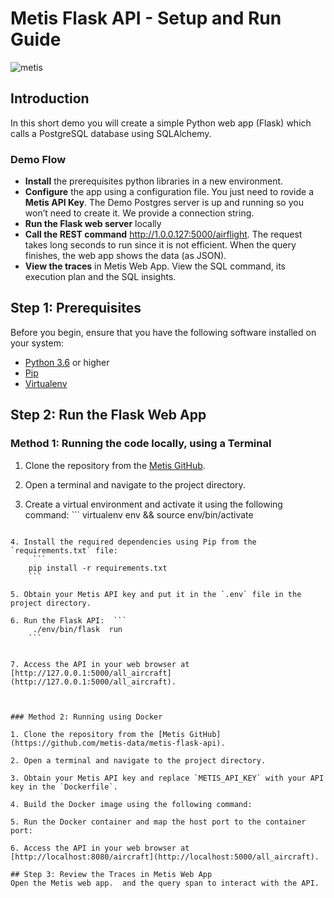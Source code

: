 # Metis Flask API - Setup and Run Guide

![metis](https://static-asserts-public.s3.eu-central-1.amazonaws.com/metis-min-logo.png)

## Introduction
In this short demo you will create a simple Python web app (Flask) which calls a PostgreSQL database using SQLAlchemy. 

### Demo Flow
- **Install** the prerequisites python libraries in a new environment.
- **Configure** the app using a configuration file. You just need to rovide a **Metis API Key**. The Demo Postgres server is up and running so you won’t need to create it. We provide a connection string. 
- **Run the Flask web server** locally
- **Call the REST command**  http://1.0.0.127:5000/airflight. The request takes long seconds to run since it is not efficient. When the query finishes, the web app shows the data (as JSON).  
- **View the traces** in Metis Web App. View the SQL command, its execution plan and the SQL insights.


## Step 1: Prerequisites

Before you begin, ensure that you have the following software installed on your system:

- [Python 3.6](https://www.python.org/downloads/release/python-365/) or higher
- [Pip](https://pip.pypa.io/en/stable/installing/)
- [Virtualenv](https://virtualenv.pypa.io/en/latest/installation.html)

## Step 2: Run the Flask Web App

### Method 1: Running the code locally, using a Terminal

1. Clone the repository from the [Metis GitHub](https://github.com/metis-data/metis-flask-api).

2. Open a terminal and navigate to the project directory.

3. Create a virtual environment and activate it using the following command: ```
virtualenv env && source env/bin/activate
```

4. Install the required dependencies using Pip from the `requirements.txt` file: 
     ```
    pip install -r requirements.txt
    ```

5. Obtain your Metis API key and put it in the `.env` file in the project directory.

6. Run the Flask API:  ```
     ./env/bin/flask  run
    ```


7. Access the API in your web browser at [http://127.0.0.1:5000/all_aircraft](http://127.0.0.1:5000/all_aircraft).



### Method 2: Running using Docker

1. Clone the repository from the [Metis GitHub](https://github.com/metis-data/metis-flask-api).

2. Open a terminal and navigate to the project directory.

3. Obtain your Metis API key and replace `METIS_API_KEY` with your API key in the `Dockerfile`.

4. Build the Docker image using the following command:

5. Run the Docker container and map the host port to the container port:

6. Access the API in your web browser at [http://localhost:8080/aircraft](http://localhost:5000/all_aircraft).

## Step 3: Review the Traces in Metis Web App
Open the Metis web app.  and the query span to interact with the API.
